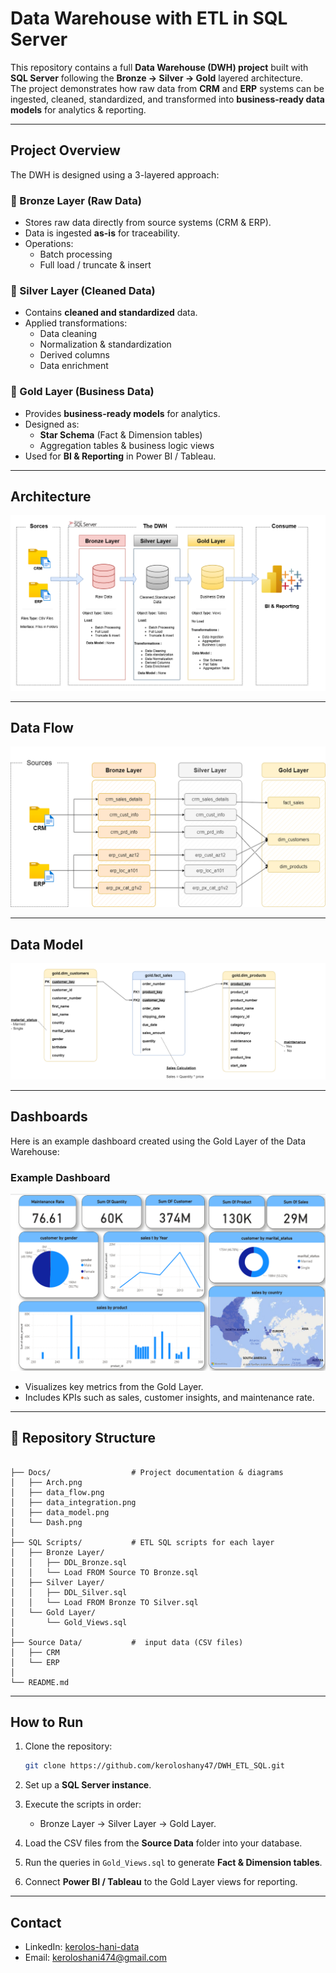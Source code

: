 #  Data Warehouse with ETL in SQL Server

This repository contains a full **Data Warehouse (DWH) project** built with **SQL Server** following the **Bronze → Silver → Gold** layered architecture.  
The project demonstrates how raw data from **CRM** and **ERP** systems can be ingested, cleaned, standardized, and transformed into **business-ready data models** for analytics & reporting.

---

##  Project Overview

The DWH is designed using a 3-layered approach:

### 🔹 Bronze Layer (Raw Data)
- Stores raw data directly from source systems (CRM & ERP).  
- Data is ingested **as-is** for traceability.  
- Operations:
  - Batch processing  
  - Full load / truncate & insert  

### 🔹 Silver Layer (Cleaned Data)
- Contains **cleaned and standardized** data.  
- Applied transformations:
  - Data cleaning  
  - Normalization & standardization  
  - Derived columns  
  - Data enrichment  

### 🔹 Gold Layer (Business Data)
- Provides **business-ready models** for analytics.  
- Designed as:
  - **Star Schema** (Fact & Dimension tables)  
  - Aggregation tables & business logic views  
- Used for **BI & Reporting** in Power BI / Tableau.  

---

##  Architecture

![Architecture](Docs/Arch.png)

---

##  Data Flow

![Data Flow](Docs/data_flow.png)

---
##  Data Model

![Data Model](Docs/data_model.png)

---
##  Dashboards

Here is an example dashboard created using the Gold Layer of the Data Warehouse:

### Example Dashboard
![Dashboard](Docs/Dash.png)
- Visualizes key metrics from the Gold Layer.
- Includes KPIs such as sales, customer insights, and maintenance rate.

---

## 📂 Repository Structure

```

├── Docs/                  # Project documentation & diagrams
│   ├── Arch.png
│   ├── data_flow.png
│   ├── data_integration.png
│   ├── data_model.png
│   └── Dash.png
│
├── SQL Scripts/           # ETL SQL scripts for each layer
│   ├── Bronze Layer/
│   │   ├── DDL_Bronze.sql
│   │   └── Load FROM Source TO Bronze.sql
│   ├── Silver Layer/
│   │   ├── DDL_Silver.sql
│   │   └── Load FROM Bronze TO Silver.sql
│   └── Gold Layer/
│       └── Gold_Views.sql
│
├── Source Data/           #  input data (CSV files)
│   ├── CRM
│   └── ERP
│     
└── README.md

````

---

##  How to Run

1. Clone the repository:
   ```bash
   git clone https://github.com/keroloshany47/DWH_ETL_SQL.git


2. Set up a **SQL Server instance**.
3. Execute the scripts in order:

   * Bronze Layer → Silver Layer → Gold Layer.
4. Load the CSV files from the **Source Data** folder into your database.
5. Run the queries in `Gold_Views.sql` to generate **Fact & Dimension tables**.
6. Connect **Power BI / Tableau** to the Gold Layer views for reporting.

---



##  Contact 

* LinkedIn: [kerolos-hani-data](https://www.linkedin.com/in/kerolos-hani-data/)
* Email: [keroloshani474@gmail.com](mailto:keroloshani474@gmail.com)
